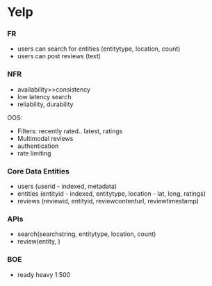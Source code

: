 # Yelp

### FR
* users can search for entities (entitytype, location, count)
* users can post reviews (text)

### NFR
* availability>>consistency
* low latency search
* reliability, durability

OOS:
* Filters: recently rated.. latest, ratings
* Multimodal reviews
* authentication
* rate limiting

### Core Data Entities
* users (userid - indexed, metadata)
* entities (entityid - indexed, entitytype, location - lat, long, ratings)
* reviews (reviewid, entityid, reviewcontenturl, reviewtimestamp)

### APIs
* search(searchstring, entitytype, location, count)
* review(entity, )

### BOE
* ready heavy 1:500
